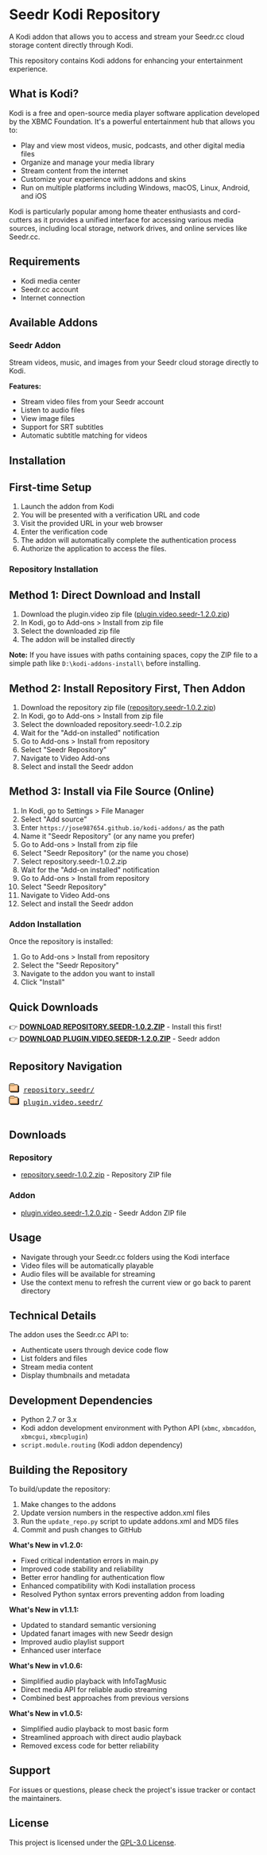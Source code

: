 # Seedr Kodi Repository

A Kodi addon that allows you to access and stream your Seedr.cc cloud storage content directly through Kodi.

This repository contains Kodi addons for enhancing your entertainment experience.

## What is Kodi?

Kodi is a free and open-source media player software application developed by the XBMC Foundation. It's a powerful entertainment hub that allows you to:

- Play and view most videos, music, podcasts, and other digital media files
- Organize and manage your media library
- Stream content from the internet
- Customize your experience with addons and skins
- Run on multiple platforms including Windows, macOS, Linux, Android, and iOS

Kodi is particularly popular among home theater enthusiasts and cord-cutters as it provides a unified interface for accessing various media sources, including local storage, network drives, and online services like Seedr.cc.

## Requirements

- Kodi media center
- Seedr.cc account
- Internet connection

## Available Addons

### Seedr Addon

Stream videos, music, and images from your Seedr cloud storage directly to Kodi.

**Features:**

- Stream video files from your Seedr account
- Listen to audio files
- View image files
- Support for SRT subtitles
- Automatic subtitle matching for videos

## Installation

## First-time Setup

1. Launch the addon from Kodi
2. You will be presented with a verification URL and code
3. Visit the provided URL in your web browser
4. Enter the verification code
5. The addon will automatically complete the authentication process
6. Authorize the application to access the files.

### Repository Installation

## Method 1: Direct Download and Install

1. Download the plugin.video zip file ([plugin.video.seedr-1.2.0.zip](/plugin.video.seedr/plugin.video.seedr-1.2.0.zip))
2. In Kodi, go to Add-ons > Install from zip file
3. Select the downloaded zip file
4. The addon will be installed directly

**Note:** If you have issues with paths containing spaces, copy the ZIP file to a simple path like `D:\kodi-addons-install\` before installing.

## Method 2: Install Repository First, Then Addon

1. Download the repository zip file ([repository.seedr-1.0.2.zip](/repository.seedr/repository.seedr-1.0.2.zip))
2. In Kodi, go to Add-ons > Install from zip file
3. Select the downloaded repository.seedr-1.0.2.zip
4. Wait for the "Add-on installed" notification
5. Go to Add-ons > Install from repository
6. Select "Seedr Repository"
7. Navigate to Video Add-ons
8. Select and install the Seedr addon

## Method 3: Install via File Source (Online)

1. In Kodi, go to Settings > File Manager
2. Select "Add source"
3. Enter `https://jose987654.github.io/kodi-addons/` as the path
4. Name it "Seedr Repository" (or any name you prefer)
5. Go to Add-ons > Install from zip file
6. Select "Seedr Repository" (or the name you chose)
7. Select repository.seedr-1.0.2.zip
8. Wait for the "Add-on installed" notification
9. Go to Add-ons > Install from repository
10. Select "Seedr Repository"
11. Navigate to Video Add-ons
12. Select and install the Seedr addon

### Addon Installation

Once the repository is installed:

1. Go to Add-ons > Install from repository
2. Select the "Seedr Repository"
3. Navigate to the addon you want to install
4. Click "Install"

## Quick Downloads

👉 **[DOWNLOAD REPOSITORY.SEEDR-1.0.2.ZIP](/repository.seedr/repository.seedr-1.0.2.zip)** - Install this first!  
👉 **[DOWNLOAD PLUGIN.VIDEO.SEEDR-1.2.0.ZIP](/plugin.video.seedr/plugin.video.seedr-1.2.0.zip)** - Seedr addon

## Repository Navigation

<pre>
<img src="icons/folder.gif" alt="[DIR]"> <a href="/repository.seedr/">repository.seedr/</a>
<img src="icons/folder.gif" alt="[DIR]"> <a href="/plugin.video.seedr/">plugin.video.seedr/</a>

</pre>

## Downloads

### Repository

- [repository.seedr-1.0.2.zip](/repository.seedr/repository.seedr-1.0.2.zip) - Repository ZIP file

### Addon

- [plugin.video.seedr-1.2.0.zip](/plugin.video.seedr/plugin.video.seedr-1.2.0.zip) - Seedr Addon ZIP file

## Usage

- Navigate through your Seedr.cc folders using the Kodi interface
- Video files will be automatically playable
- Audio files will be available for streaming
- Use the context menu to refresh the current view or go back to parent directory

## Technical Details

The addon uses the Seedr.cc API to:

- Authenticate users through device code flow
- List folders and files
- Stream media content
- Display thumbnails and metadata

## Development Dependencies

- Python 2.7 or 3.x
- Kodi addon development environment with Python API (`xbmc`, `xbmcaddon`, `xbmcgui`, `xbmcplugin`)
- `script.module.routing` (Kodi addon dependency)

## Building the Repository

To build/update the repository:

1. Make changes to the addons
2. Update version numbers in the respective addon.xml files
3. Run the `update_repo.py` script to update addons.xml and MD5 files
4. Commit and push changes to GitHub

**What's New in v1.2.0:**

- Fixed critical indentation errors in main.py
- Improved code stability and reliability
- Better error handling for authentication flow
- Enhanced compatibility with Kodi installation process
- Resolved Python syntax errors preventing addon from loading

**What's New in v1.1.1:**

- Updated to standard semantic versioning
- Updated fanart images with new Seedr design
- Improved audio playlist support
- Enhanced user interface

**What's New in v1.0.6:**

- Simplified audio playback with InfoTagMusic
- Direct media API for reliable audio streaming
- Combined best approaches from previous versions

**What's New in v1.0.5:**

- Simplified audio playback to most basic form
- Streamlined approach with direct audio playback
- Removed excess code for better reliability

## Support

For issues or questions, please check the project's issue tracker or contact the maintainers.

## License

This project is licensed under the [GPL-3.0 License](/LICENSE).
